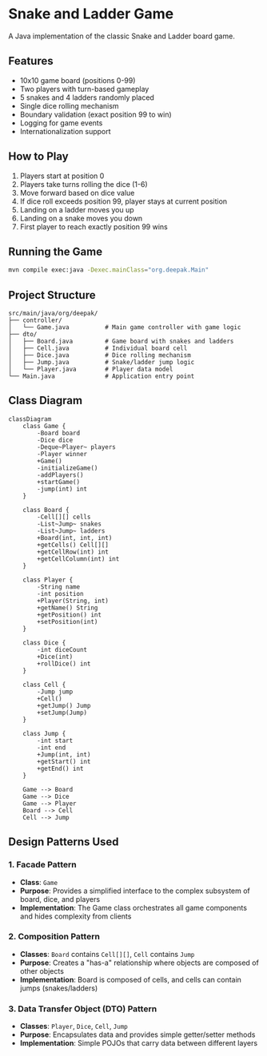 # Snake and Ladder Game

A Java implementation of the classic Snake and Ladder board game.

## Features
- 10x10 game board (positions 0-99)
- Two players with turn-based gameplay
- 5 snakes and 4 ladders randomly placed
- Single dice rolling mechanism
- Boundary validation (exact position 99 to win)
- Logging for game events
- Internationalization support

## How to Play
1. Players start at position 0
2. Players take turns rolling the dice (1-6)
3. Move forward based on dice value
4. If dice roll exceeds position 99, player stays at current position
5. Landing on a ladder moves you up
6. Landing on a snake moves you down
7. First player to reach exactly position 99 wins

## Running the Game
```bash
mvn compile exec:java -Dexec.mainClass="org.deepak.Main"
```

## Project Structure
```
src/main/java/org/deepak/
├── controller/
│   └── Game.java          # Main game controller with game logic
├── dto/
│   ├── Board.java         # Game board with snakes and ladders
│   ├── Cell.java          # Individual board cell
│   ├── Dice.java          # Dice rolling mechanism
│   ├── Jump.java          # Snake/ladder jump logic
│   └── Player.java        # Player data model
└── Main.java              # Application entry point
```

## Class Diagram

```mermaid
classDiagram
    class Game {
        -Board board
        -Dice dice
        -Deque~Player~ players
        -Player winner
        +Game()
        -initializeGame()
        -addPlayers()
        +startGame()
        -jump(int) int
    }
    
    class Board {
        -Cell[][] cells
        -List~Jump~ snakes
        -List~Jump~ ladders
        +Board(int, int, int)
        +getCells() Cell[][]
        +getCellRow(int) int
        +getCellColumn(int) int
    }
    
    class Player {
        -String name
        -int position
        +Player(String, int)
        +getName() String
        +getPosition() int
        +setPosition(int)
    }
    
    class Dice {
        -int diceCount
        +Dice(int)
        +rollDice() int
    }
    
    class Cell {
        -Jump jump
        +Cell()
        +getJump() Jump
        +setJump(Jump)
    }
    
    class Jump {
        -int start
        -int end
        +Jump(int, int)
        +getStart() int
        +getEnd() int
    }
    
    Game --> Board
    Game --> Dice
    Game --> Player
    Board --> Cell
    Cell --> Jump
```

## Design Patterns Used

### 1. **Facade Pattern**
- **Class**: `Game`
- **Purpose**: Provides a simplified interface to the complex subsystem of board, dice, and players
- **Implementation**: The Game class orchestrates all game components and hides complexity from clients

### 2. **Composition Pattern**
- **Classes**: `Board` contains `Cell[][]`, `Cell` contains `Jump`
- **Purpose**: Creates a "has-a" relationship where objects are composed of other objects
- **Implementation**: Board is composed of cells, and cells can contain jumps (snakes/ladders)

### 3. **Data Transfer Object (DTO) Pattern**
- **Classes**: `Player`, `Dice`, `Cell`, `Jump`
- **Purpose**: Encapsulates data and provides simple getter/setter methods
- **Implementation**: Simple POJOs that carry data between different layers
